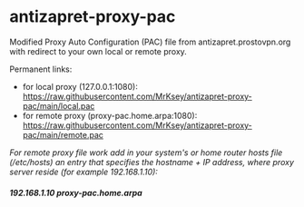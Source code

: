 # antizapret-proxy-pac

Modified Proxy Auto Configuration (PAC) file from antizapret.prostovpn.org with redirect to your own local or remote proxy.

Permanent links:
- for local proxy (127.0.0.1:1080): https://raw.githubusercontent.com/MrKsey/antizapret-proxy-pac/main/local.pac
- for remote proxy (proxy-pac.home.arpa:1080): https://raw.githubusercontent.com/MrKsey/antizapret-proxy-pac/main/remote.pac

*For remote proxy file work add in your system's or home router hosts file (/etc/hosts) an entry that specifies the hostname + IP address, where proxy server reside (for example 192.168.1.10):*  
##### 192.168.1.10  proxy-pac.home.arpa
